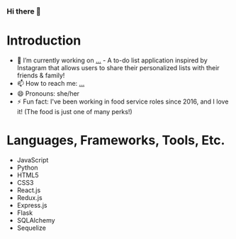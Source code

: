 ### Hi there 👋

<!--
**bellaignacio/bellaignacio** is a ✨ _special_ ✨ repository because its `README.md` (this file) appears on your GitHub profile.

Here are some ideas to get you started:

- 🔭 I’m currently working on ...
- 🌱 I’m currently learning ...
- 👯 I’m looking to collaborate on ...
- 🤔 I’m looking for help with ...
- 💬 Ask me about ...
- 📫 How to reach me: ...
- 😄 Pronouns: ...
- ⚡ Fun fact: ...
-->

# Introduction

- 🔭 I’m currently working on [...](https://keeping-up.onrender.com/) - A to-do list application inspired by Instagram that allows users to share their personalized lists with their friends & family!
- 📫 How to reach me: [...](http://www.linkedin.com/in/aurora-ignacio)
- 😄 Pronouns: she/her
- ⚡ Fun fact: I've been working in food service roles since 2016, and I love it! (The food is just one of many perks!)

# Languages, Frameworks, Tools, Etc.

- JavaScript
- Python
- HTML5
- CSS3
- React.js
- Redux.js
- Express.js
- Flask
- SQLAlchemy
- Sequelize
